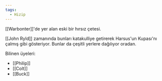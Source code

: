 ```yaml
---
tags:
  - Hizip
---  
```

  
[[Warbonter]]'de yer alan eski bir hırsız çetesi.  
  
[[John Ryld]] zamanında bunları katakulliye getirerek Harsus'un Kupası'nı çalmış gibi gösteriyor. Bunlar da çeşitli yerlere dağılıyor oradan.  
  
Bilinen üyeleri:  
- [[Philip]]  
- [[Colt]]  
- [[Buck]]